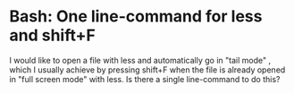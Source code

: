 
# Bash: One line-command for less and shift+F

I would like to open a file with less and automatically go in "tail mode" , which I usually achieve by pressing shift+F when the file is already opened in "full screen mode" with less.
Is there a single line-command to do this?

        